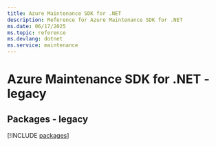 ```yaml
---
title: Azure Maintenance SDK for .NET
description: Reference for Azure Maintenance SDK for .NET
ms.date: 06/17/2025
ms.topic: reference
ms.devlang: dotnet
ms.service: maintenance
---
```

# Azure Maintenance SDK for .NET - legacy
## Packages - legacy
[!INCLUDE [packages](maintenance-index.md)]